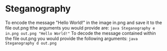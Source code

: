 # Steganography
To encode the message "Hello World!" in the image in.png and save it to the file out.png tthe arguments you would provide are:
`java Steganography e in.png out.png "Hello World!"`
To decode the message contained within the file out.png you would provide the following arguments:
`java Steganography d out.png`
